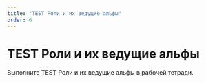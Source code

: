 ```yaml
---
title: "TEST Роли и их ведущие альфы"
order: 6
---
```


# TEST Роли и их ведущие альфы

Выполните TEST Роли и их ведущие альфы в рабочей тетради.